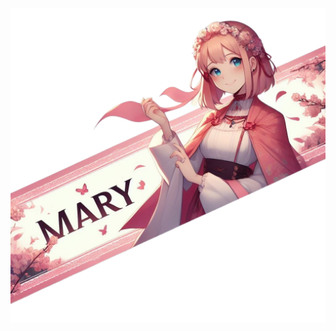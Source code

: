 <img style='background-color:white;' src="https://github.com/Mary064/Mary064/blob/main/header.png">
